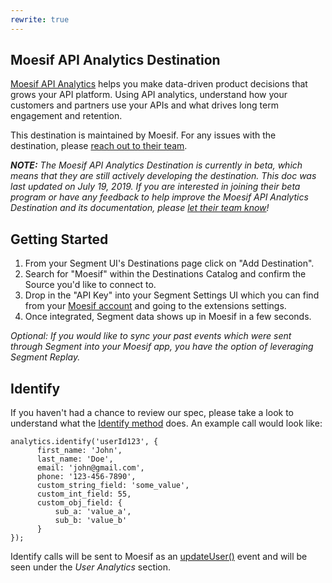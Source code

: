 ```yaml
---
rewrite: true
---
```


## Moesif API Analytics Destination

[Moesif API Analytics](https://www.moesif.com/?utm_source=segmentio&utm_medium=docs&utm_campaign=partners) helps you make data-driven product decisions that grows your API platform. Using API analytics, understand how your customers and partners use your APIs and what drives long term engagement and retention.

This destination is maintained by Moesif. For any issues with the destination, please [reach out to their team](mailto:support@moesif.com).

_**NOTE:** The Moesif API Analytics Destination is currently in beta, which means that they are still actively developing the destination. This doc was last updated on July 19, 2019. If you are interested in joining their beta program or have any feedback to help improve the Moesif API Analytics Destination and its documentation, please [let  their team know](mailto:support@moesif.com)!_

## Getting Started

<!-- {{>connection-modes}} --> 

1. From your Segment UI's Destinations page click on "Add Destination".
2. Search for "Moesif" within the Destinations Catalog and confirm the Source you'd like to connect to.
3. Drop in the "API Key" into your Segment Settings UI which you can find from your [Moesif account](https://www.moesif.com) and going to the extensions settings.
4. Once integrated, Segment data shows up in Moesif in a few seconds.

_Optional: If you would like to sync your past events which were sent through Segment into your Moesif app, you have the option of leveraging Segment Replay._


## Identify

If you haven't had a chance to review our spec, please take a look to understand what the [Identify method](https://segment.com/docs/spec/identify/) does. An example call would look like:

```
analytics.identify('userId123', {
      first_name: 'John',
      last_name: 'Doe',
      email: 'john@gmail.com',
      phone: '123-456-7890',
      custom_string_field: 'some_value',
      custom_int_field: 55,
      custom_obj_field: {
          sub_a: 'value_a',
          sub_b: 'value_b'
      }
});
```

Identify calls will be sent to Moesif as an [updateUser()](https://www.moesif.com/docs/getting-started/users/#the-update-user-endpoint?utm_source=segmentio&utm_medium=docs&utm_campaign=partners) event and will be seen under the _User Analytics_ section.